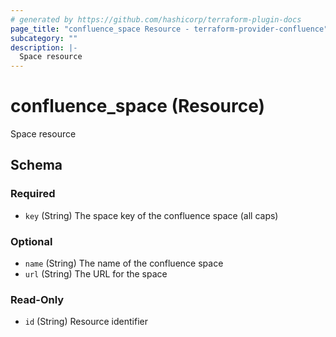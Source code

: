 ```yaml
---
# generated by https://github.com/hashicorp/terraform-plugin-docs
page_title: "confluence_space Resource - terraform-provider-confluence"
subcategory: ""
description: |-
  Space resource
---
```


# confluence_space (Resource)

Space resource



<!-- schema generated by tfplugindocs -->
## Schema

### Required

- `key` (String) The space key of the confluence space (all caps)

### Optional

- `name` (String) The name of the confluence space
- `url` (String) The URL for the space

### Read-Only

- `id` (String) Resource identifier


